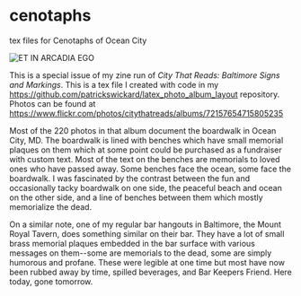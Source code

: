 # cenotaphs
tex files for Cenotaphs of Ocean City

![ET IN ARCADIA EGO](et_in_arcadia_ego.jpg "ET IN ARCADIA EGO")

This is a special issue of my zine run of *City That Reads: Baltimore Signs and Markings*.  This is a tex file I created with code in my https://github.com/patrickswickard/latex_photo_album_layout repository.  Photos can be found at https://www.flickr.com/photos/citythatreads/albums/72157654715805235

Most of the 220 photos in that album document the boardwalk in Ocean City, MD.  The boardwalk is lined with benches which have small memorial plaques on them which at some point could be purchased as a fundraiser with custom text.  Most of the text on the benches are memorials to loved ones who have passed away.  Some benches face the ocean, some face the boardwalk.  I was fascinated by the contrast between the fun and occasionally tacky boardwalk on one side, the peaceful beach and ocean on the other side, and a line of benches between them which mostly memorialize the dead.

On a similar note, one of my regular bar hangouts in Baltimore, the Mount Royal Tavern, does something similar on their bar.  They have a lot of small brass memorial plaques embedded in the bar surface with various messages on them--some are memorials to the dead, some are simply humorous and profane.  These were legible at one time but most have now been rubbed away by time, spilled beverages, and Bar Keepers Friend.  Here today, gone tomorrow.
